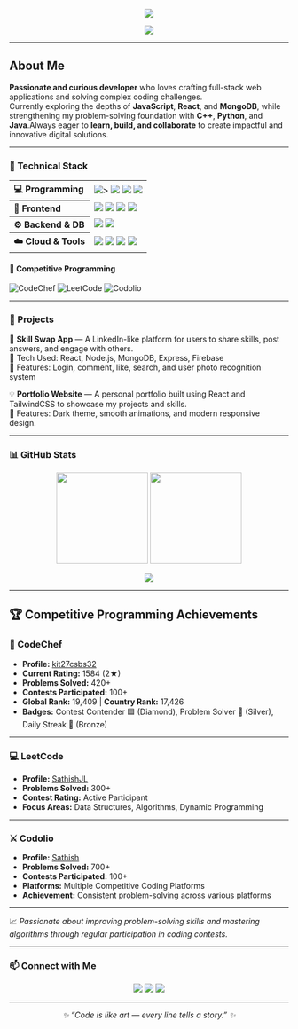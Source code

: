
<p align="center">
  <img src="https://capsule-render.vercel.app/api?type=rounded&color=gradient&customColorList=4,18,42,63,89&height=130&section=header&text=%20LOURDU%20SATHISH%20J%20&fontSize=45&fontAlignY=35&animation=twinkling&fontColor=000000&stroke=000000&strokeWidth=0&desc=💻%20Full%20Stack%20Developer%20%7C%20Competitive%20Programmer&descAlignY=70&descSize=20&descColor=000000" />
</p>





<p align="center">
  <img src="https://readme-typing-svg.herokuapp.com?font=Orbitron&size=25&color=00FFFF&center=true&vCenter=true&width=600&lines=💻+Building+the+Future+One+Line+at+a+Time;☁️+Dream+Big,+Code+Bigger;🚀+Welcome+to+My+Digital+Universe">
</p>



---
##  About Me

 **Passionate and curious developer** who loves crafting full-stack web applications and solving complex coding challenges.  
 Currently exploring the depths of **JavaScript**, **React**, and **MongoDB**, while strengthening my problem-solving foundation with **C++**, **Python**, and **Java**.Always eager to **learn, build, and collaborate** to create impactful and innovative digital solutions.


---

### 🧩 Technical Stack
<table>
  <tr>
    <th align="left">💻 Programming</th>
    <td>
      <img src="https://img.shields.io/badge/C-00599C?style=for-the-badge&logo=c&logoColor=white"/ <a href="https://codolio.com/profile/Sathish"></a>>
      <img src="https://img.shields.io/badge/C++-00599C?style=for-the-badge&logo=cplusplus&logoColor=white"/>
      <img src="https://img.shields.io/badge/Python-3776AB?style=for-the-badge&logo=python&logoColor=white"/>
      <img src="https://img.shields.io/badge/Java-007396?style=for-the-badge&logo=openjdk&logoColor=white"/>
    </td>
  </tr>
  <tr>
    <th align="left">🎨 Frontend</th>
    <td>
      <img src="https://img.shields.io/badge/React-20232A?style=for-the-badge&logo=react&logoColor=61DAFB"/>
      <img src="https://img.shields.io/badge/HTML5-E34F26?style=for-the-badge&logo=html5&logoColor=white"/>
      <img src="https://img.shields.io/badge/CSS3-1572B6?style=for-the-badge&logo=css3&logoColor=white"/>
      <img src="https://img.shields.io/badge/JavaScript-F7DF1E?style=for-the-badge&logo=javascript&logoColor=black"/>
    </td>
  </tr>
  <tr>
    <th align="left">⚙️ Backend & DB</th>
    <td>
      <img src="https://img.shields.io/badge/Node.js-43853D?style=for-the-badge&logo=node-dot-js&logoColor=white"/>
      <img src="https://img.shields.io/badge/MongoDB-4EA94B?style=for-the-badge&logo=mongodb&logoColor=white"/>
    </td>
  </tr>
  <tr>
    <th align="left">☁️ Cloud & Tools</th>
    <td>
      <img src="https://img.shields.io/badge/Git-F05032?style=for-the-badge&logo=git&logoColor=white"/>
      <img src="https://img.shields.io/badge/GitHub-100000?style=for-the-badge&logo=github&logoColor=white"/>
      <img src="https://img.shields.io/badge/VS%20Code-0078d7?style=for-the-badge&logo=visual-studio-code&logoColor=white"/>
      <img src="https://img.shields.io/badge/Cursor-000000?style=for-the-badge&logo=cursor&logoColor=white"/>
    </td>
  </tr>
</table>



#### 🧠 Competitive Programming
![CodeChef](https://img.shields.io/badge/CodeChef-5B4638?style=for-the-badge&logo=codechef&logoColor=white)
![LeetCode](https://img.shields.io/badge/LeetCode-FFA116?style=for-the-badge&logo=leetcode&logoColor=black)
![Codolio](https://img.shields.io/badge/Codolio-000000?style=for-the-badge)

---

### 🧩 Projects
🧠 **Skill Swap App** — A LinkedIn-like platform for users to share skills, post answers, and engage with others.  
🔗 Tech Used: React, Node.js, MongoDB, Express, Firebase  
🎯 Features: Login, comment, like, search, and user photo recognition system  

💡 **Portfolio Website** — A personal portfolio built using React and TailwindCSS to showcase my projects and skills.  
🚀 Features: Dark theme, smooth animations, and modern responsive design.

---

### 📊 GitHub Stats

<p align="center">
  <img src="https://github-readme-stats.vercel.app/api?username=YOUR_USERNAME&show_icons=true&theme=tokyonight" height="165"/>
  <img src="https://github-readme-streak-stats.herokuapp.com/?user=YOUR_USERNAME&theme=tokyonight" height="165"/>
</p>

<p align="center">
  <img src="https://github-readme-stats.vercel.app/api/top-langs/?username=YOUR_USERNAME&layout=compact&theme=tokyonight" />
</p>

---

## 🏆 Competitive Programming Achievements

### 🧮 CodeChef
- **Profile:** [kit27csbs32](https://www.codechef.com/users/kit27csbs32)  
- **Current Rating:** 1584 (2★)  
- **Problems Solved:** 420+  
- **Contests Participated:** 100+  
- **Global Rank:** 19,409 | **Country Rank:** 17,426  
- **Badges:** Contest Contender 🟦 (Diamond), Problem Solver 🥈 (Silver), Daily Streak 🥉 (Bronze)

---

### 💻 LeetCode
- **Profile:** [SathishJL](https://leetcode.com/u/user2441at/)  
- **Problems Solved:** 300+  
- **Contest Rating:** Active Participant  
- **Focus Areas:** Data Structures, Algorithms, Dynamic Programming  

---

### ⚔️ Codolio
- **Profile:** [Sathish](https://codolio.com/profile/Sathish)  
- **Problems Solved:** 700+  
- **Contests Participated:** 100+  
- **Platforms:** Multiple Competitive Coding Platforms  
- **Achievement:** Consistent problem-solving across various platforms  

---

📈 _Passionate about improving problem-solving skills and mastering algorithms through regular participation in coding contests._


---

### 📫 Connect with Me

<p align="center">
  <a href="YOUR_LINKEDIN_URL"><img src="https://www.linkedin.com/in/lourdu-sathish-bb8938292/?style=for-the-badge&logo=linkedin&logoColor=white"/></a>
  <a href="YOUR_GMAIL_URL"><img src="https://img.shields.io/badge/Gmail-D14836?style=for-the-badge&logo=gmail&logoColor=white"/></a>
  <a href="YOUR_LEETCODE_URL"><img src="https://img.shields.io/badge/LeetCode-FFA116?style=for-the-badge&logo=leetcode&logoColor=black"/></a>
</p>

---

<p align="center">
  <i>✨ “Code is like art — every line tells a story.” ✨</i>
</p>
